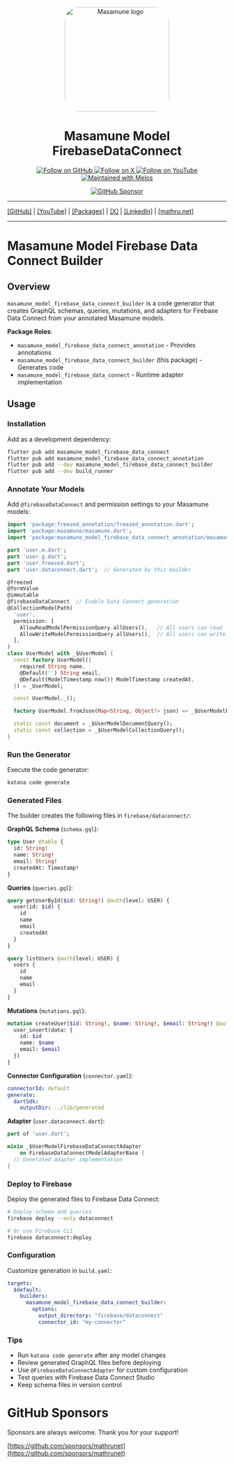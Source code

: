 <p align="center">
  <a href="https://mathru.net">
    <img width="240px" src="https://raw.githubusercontent.com/mathrunet/flutter_masamune/master/.github/images/icon.png" alt="Masamune logo" style="border-radius: 32px"s><br/>
  </a>
  <h1 align="center">Masamune Model FirebaseDataConnect</h1>
</p>

<p align="center">
  <a href="https://github.com/mathrunet">
    <img src="https://img.shields.io/static/v1?label=GitHub&message=Follow&logo=GitHub&color=333333&link=https://github.com/mathrunet" alt="Follow on GitHub" />
  </a>
  <a href="https://x.com/mathru">
    <img src="https://img.shields.io/static/v1?label=@mathru&message=Follow&logo=X&color=0F1419&link=https://x.com/mathru" alt="Follow on X" />
  </a>
  <a href="https://www.youtube.com/c/mathrunetchannel">
    <img src="https://img.shields.io/static/v1?label=YouTube&message=Follow&logo=YouTube&color=FF0000&link=https://www.youtube.com/c/mathrunetchannel" alt="Follow on YouTube" />
  </a>
  <a href="https://github.com/invertase/melos">
    <img src="https://img.shields.io/static/v1?label=maintained%20with&message=melos&color=FF1493&link=https://github.com/invertase/melos" alt="Maintained with Melos" />
  </a>
</p>

<p align="center">
  <a href="https://github.com/sponsors/mathrunet"><img src="https://img.shields.io/static/v1?label=Sponsor&message=%E2%9D%A4&logo=GitHub&color=ff69b4&link=https://github.com/sponsors/mathrunet" alt="GitHub Sponsor" /></a>
</p>

---

[[GitHub]](https://github.com/mathrunet) | [[YouTube]](https://www.youtube.com/c/mathrunetchannel) | [[Packages]](https://pub.dev/publishers/mathru.net/packages) | [[X]](https://x.com/mathru) | [[LinkedIn]](https://www.linkedin.com/in/mathrunet/) | [[mathru.net]](https://mathru.net)

---

# Masamune Model Firebase Data Connect Builder

## Overview

`masamune_model_firebase_data_connect_builder` is a code generator that creates GraphQL schemas, queries, mutations, and adapters for Firebase Data Connect from your annotated Masamune models.

**Package Roles**:
- `masamune_model_firebase_data_connect_annotation` - Provides annotations
- `masamune_model_firebase_data_connect_builder` (this package) - Generates code
- `masamune_model_firebase_data_connect` - Runtime adapter implementation

## Usage

### Installation

Add as a development dependency:

```bash
flutter pub add masamune_model_firebase_data_connect
flutter pub add masamune_model_firebase_data_connect_annotation
flutter pub add --dev masamune_model_firebase_data_connect_builder
flutter pub add --dev build_runner
```

### Annotate Your Models

Add `@firebaseDataConnect` and permission settings to your Masamune models:

```dart
import 'package:freezed_annotation/freezed_annotation.dart';
import 'package:masamune/masamune.dart';
import 'package:masamune_model_firebase_data_connect_annotation/masamune_model_firebase_data_connect_annotation.dart';

part 'user.m.dart';
part 'user.g.dart';
part 'user.freezed.dart';
part 'user.dataconnect.dart';  // Generated by this builder

@freezed
@formValue
@immutable
@firebaseDataConnect  // Enable Data Connect generation
@CollectionModelPath(
  'user',
  permission: [
    AllowReadModelPermissionQuery.allUsers(),   // All users can read
    AllowWriteModelPermissionQuery.allUsers(),  // All users can write
  ],
)
class UserModel with _$UserModel {
  const factory UserModel({
    required String name,
    @Default('') String email,
    @Default(ModelTimestamp.now()) ModelTimestamp createdAt,
  }) = _UserModel;

  const UserModel._();

  factory UserModel.fromJson(Map<String, Object?> json) => _$UserModelFromJson(json);

  static const document = _$UserModelDocumentQuery();
  static const collection = _$UserModelCollectionQuery();
}
```

### Run the Generator

Execute the code generator:

```bash
katana code generate
```

### Generated Files

The builder creates the following files in `firebase/dataconnect/`:

**GraphQL Schema** (`schema.gql`):
```graphql
type User @table {
  id: String!
  name: String!
  email: String!
  createdAt: Timestamp!
}
```

**Queries** (`queries.gql`):
```graphql
query getUserById($id: String!) @auth(level: USER) {
  user(id: $id) {
    id
    name
    email
    createdAt
  }
}

query listUsers @auth(level: USER) {
  users {
    id
    name
    email
  }
}
```

**Mutations** (`mutations.gql`):
```graphql
mutation createUser($id: String!, $name: String!, $email: String!) @auth(level: USER) {
  user_insert(data: {
    id: $id
    name: $name
    email: $email
  })
}
```

**Connector Configuration** (`connector.yaml`):
```yaml
connectorId: default
generate:
  dartSdk:
    outputDir: ../lib/generated
```

**Adapter** (`user.dataconnect.dart`):
```dart
part of 'user.dart';

mixin _$UserModelFirebaseDataConnectAdapter 
    on FirebaseDataConnectModelAdapterBase {
  // Generated adapter implementation
}
```

### Deploy to Firebase

Deploy the generated files to Firebase Data Connect:

```bash
# Deploy schema and queries
firebase deploy --only dataconnect

# Or use Firebase CLI
firebase dataconnect:deploy
```

### Configuration

Customize generation in `build.yaml`:

```yaml
targets:
  $default:
    builders:
      masamune_model_firebase_data_connect_builder:
        options:
          output_directory: "firebase/dataconnect"
          connector_id: "my-connector"
```

### Tips

- Run `katana code generate` after any model changes
- Review generated GraphQL files before deploying
- Use `@FirebaseDataConnectAdapter` for custom configuration
- Test queries with Firebase Data Connect Studio
- Keep schema files in version control

# GitHub Sponsors

Sponsors are always welcome. Thank you for your support!

[https://github.com/sponsors/mathrunet](https://github.com/sponsors/mathrunet)